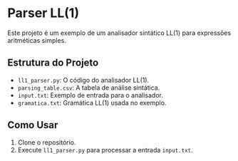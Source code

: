 # Parser LL(1)

Este projeto é um exemplo de um analisador sintático LL(1) para expressões aritméticas simples.

## Estrutura do Projeto

- `ll1_parser.py`: O código do analisador LL(1).
- `parsing_table.csv`: A tabela de análise sintática.
- `input.txt`: Exemplo de entrada para o analisador.
- `gramatica.txt`: Gramática LL(1) usada no exemplo.

## Como Usar

1. Clone o repositório.
2. Execute `ll1_parser.py` para processar a entrada `input.txt`.


